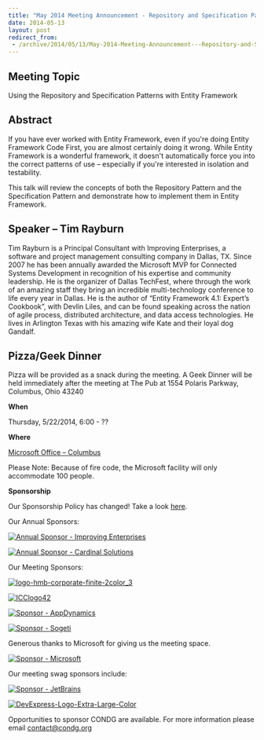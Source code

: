 ```yaml
---
title: "May 2014 Meeting Announcement - Repository and Specification Patterns with Entity Framework"
date: 2014-05-13
layout: post
redirect_from:
 - /archive/2014/05/13/May-2014-Meeting-Announcement---Repository-and-Specification-Patterns-with.aspx
---
```


## Meeting Topic

Using the Repository and Specification Patterns with Entity Framework

## Abstract

If you have ever worked with Entity Framework, even if you're doing Entity Framework Code First, you are almost certainly doing it wrong. While Entity Framework is a wonderful framework, it doesn't automatically force you into the correct patterns of use – especially if you're interested in isolation and testability.

This talk will review the concepts of both the Repository Pattern and the Specification Pattern and demonstrate how to implement them in Entity Framework.

## Speaker – Tim Rayburn

Tim Rayburn is a Principal Consultant with Improving Enterprises, a software and project management consulting company in Dallas, TX. Since 2007 he has been annually awarded the Microsoft MVP for Connected Systems Development in recognition of his expertise and community leadership. He is the organizer of Dallas TechFest, where through the work of an amazing staff they bring an incredible multi-technology conference to life every year in Dallas. He is the author of “Entity Framework 4.1: Expert’s Cookbook”, with Devlin Liles, and can be found speaking across the nation of agile process, distributed architecture, and data access technologies. He lives in Arlington Texas with his amazing wife Kate and their loyal dog Gandalf.

## Pizza/Geek Dinner

Pizza will be provided as a snack during the meeting. A Geek Dinner will be held immediately after the meeting at The Pub at 1554 Polaris Parkway,      
Columbus, Ohio 43240

**When**

Thursday, 5/22/2014, 6:00 - ??

**Where**

[Microsoft Office – Columbus](http://maps.google.com/maps?f=q&amp;hl=en&amp;q=8800+Lyra+Dr.+Columbus,+OH+43240&amp;om=1)

Please Note: Because of fire code, the Microsoft facility will only accommodate 100 people.

**Sponsorship**

Our Sponsorship Policy has changed! Take a look [here](http://www.condg.org/documents/Sponsorship%20Policy.pdf).

Our Annual Sponsors:

[![Annual Sponsor - Improving Enterprises](http://condg.org/images/condg_org/Windows-Live-Writer/January-2013-Meeting-Announcement--_DBCD/clip_image0013_836cae65-6416-43f8-9634-cdf52c5f00a8.jpg "Annual Sponsor - Improving Enterprises")](http://www.improvingenterprises.com)

[![Annual Sponsor - Cardinal Solutions](http://condg.org/images/condg_org/Windows-Live-Writer/April-2013-Meeting-Announcement---MSMQ-a_B4CC/cardinal_color_tagline3_aa7a59d8-6af9-4071-a3c6-715999b671b0.jpg "Annual Sponsor - Cardinal Solutions")](http://www.cardinalsolutions.com)

Our Meeting Sponsors:

[![logo-hmb-corporate-finite-2color_3](http://condg.org/images/condg_org/WindowsLiveWriter/May2014MeetingAnnouncementRepositoryandS_123F5/logo-hmb-corporate-finite-2color_3_3.png "logo-hmb-corporate-finite-2color_3")](http://hmbnet.com)

[![ICClogo42](http://condg.org/images/condg_org/Windows-Live-Writer/February-2014-Meeting-Announcement_A431/ICClogo42_b3b8e796-874f-470b-b51a-669d5d2dcef0.jpg "ICClogo42")](http://www.icctechnology.com/)

[![Sponsor - AppDynamics](http://condg.org/images/condg_org/Windows-Live-Writer/January-2013-Meeting-Announcement--_DBCD/clip_image0053_2dcab694-3305-4217-bd01-3197dce29f31.png "Sponsor - AppDynamics")](http://www.appdynamics.com)

[![Sponsor - Sogeti](http://condg.org/images/condg_org/Windows-Live-Writer/January-2013-Meeting-Announcement--_DBCD/sogeticolor_small_thumb.gif "Sponsor - Sogeti")](http://us.sogeti.com)

Generous thanks to Microsoft for giving us the meeting space.

[![Sponsor - Microsoft](http://condg.org/images/condg_org/Windows-Live-Writer/January-2013-Meeting-Announcement--_DBCD/clip_image0063_017112b5-ebbc-4d6b-9105-9a99563d1af4.png "Sponsor - Microsoft")](http://www.microsoft.com)

Our meeting swag sponsors include:

[![Sponsor - JetBrains](http://condg.org/images/condg_org/Windows-Live-Writer/January-2013-Meeting-Announcement--_DBCD/clip_image0073_813519ba-ec40-4014-b290-0f59941c9ad2.gif "Sponsor - JetBrains")](http://www.jetbrains.com/)

[![DevExpress-Logo-Extra-Large-Color](http://condg.org/images/condg_org/WindowsLiveWriter/May2014MeetingAnnouncementRepositoryandS_123F5/DevExpress-Logo-Extra-Large-Color_thumb.png "DevExpress-Logo-Extra-Large-Color")](http://condg.org/images/condg_org/WindowsLiveWriter/May2014MeetingAnnouncementRepositoryandS_123F5/DevExpress-Logo-Extra-Large-Color_2.png)

Opportunities to sponsor CONDG are available. For more information please email [contact@condg.org](mailto:contact@condg.org)
